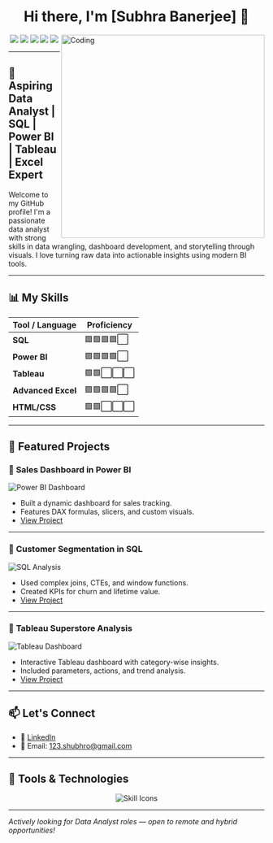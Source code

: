 <!-- Profile Header -->
<h1 align="center">Hi there, I'm [Subhra Banerjee] 👋</h1>
<img align="right" alt="Coding" width="400" src="https://www.pinterest.com/pin/isometric-data-analysis-by-oleksii-kolosov--326299935502160715/">
<p align="center">
  <img src="https://img.shields.io/badge/SQL-00758F?style=for-the-badge&logo=sql&logoColor=white"/>
  <img src="https://img.shields.io/badge/Power%20BI-F2C811?style=for-the-badge&logo=powerbi&logoColor=black"/>
  <img src="https://img.shields.io/badge/Tableau-E97627?style=for-the-badge&logo=tableau&logoColor=white"/>
  <img src="https://img.shields.io/badge/HTML5-E34F26?style=for-the-badge&logo=html5&logoColor=white"/>
  <img src="https://img.shields.io/badge/Excel-217346?style=for-the-badge&logo=microsoft-excel&logoColor=white"/>
</p>

---

## 💼 Aspiring Data Analyst | SQL | Power BI | Tableau | Excel Expert

Welcome to my GitHub profile! I'm a passionate data analyst with strong skills in data wrangling, dashboard development, and storytelling through visuals. I love turning raw data into actionable insights using modern BI tools.

---

## 📊 My Skills

| Tool / Language | Proficiency |
|------------------|-------------|
| **SQL** | 🟩🟩🟩🟩⬜ |
| **Power BI** | 🟩🟩🟩🟩⬜ |
| **Tableau** | 🟩🟩⬜⬜⬜ |
| **Advanced Excel** | 🟩🟩🟩🟩⬜ |
| **HTML/CSS** | 🟩🟩⬜⬜⬜ |

---

## 📂 Featured Projects

### 📌 **Sales Dashboard in Power BI**
![Power BI Dashboard](https://your-image-link.com/powerbi-dashboard.png)
- Built a dynamic dashboard for sales tracking.
- Features DAX formulas, slicers, and custom visuals.
- [View Project](https://github.com/yourusername/powerbi-sales-dashboard)

---

### 📌 **Customer Segmentation in SQL**
![SQL Analysis](https://your-image-link.com/sql-query.png)
- Used complex joins, CTEs, and window functions.
- Created KPIs for churn and lifetime value.
- [View Project](https://github.com/yourusername/customer-segmentation-sql)

---

### 📌 **Tableau Superstore Analysis**
![Tableau Dashboard](https://your-image-link.com/tableau-dashboard.png)
- Interactive Tableau dashboard with category-wise insights.
- Included parameters, actions, and trend analysis.
- [View Project](https://github.com/yourusername/tableau-superstore-analysis)

---

## 📫 Let's Connect

- 💼 [LinkedIn](https://www.linkedin.com/in/subhra-banerjee-8bb88643/)
- 📧 Email: 123.shubhro@gmail.com

---

## 🧰 Tools & Technologies

<p align="center">
  <img src="https://skillicons.dev/icons?i=sql,tableau,powerbi,excel,html,css" alt="Skill Icons" />
</p>

---

_Actively looking for Data Analyst roles — open to remote and hybrid opportunities!_

